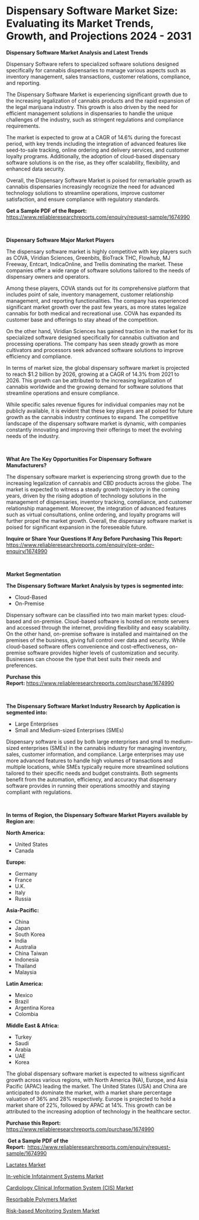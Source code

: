 <p><h1>Dispensary Software Market Size: Evaluating its Market Trends, Growth, and Projections 2024 - 2031</h1></p><p><strong>Dispensary Software Market Analysis and Latest Trends</strong></p>
<p><p>Dispensary Software refers to specialized software solutions designed specifically for cannabis dispensaries to manage various aspects such as inventory management, sales transactions, customer relations, compliance, and reporting.</p><p>The Dispensary Software Market is experiencing significant growth due to the increasing legalization of cannabis products and the rapid expansion of the legal marijuana industry. This growth is also driven by the need for efficient management solutions in dispensaries to handle the unique challenges of the industry, such as stringent regulations and compliance requirements. </p><p>The market is expected to grow at a CAGR of 14.6% during the forecast period, with key trends including the integration of advanced features like seed-to-sale tracking, online ordering and delivery services, and customer loyalty programs. Additionally, the adoption of cloud-based dispensary software solutions is on the rise, as they offer scalability, flexibility, and enhanced data security.</p><p>Overall, the Dispensary Software Market is poised for remarkable growth as cannabis dispensaries increasingly recognize the need for advanced technology solutions to streamline operations, improve customer satisfaction, and ensure compliance with regulatory standards.</p></p>
<p><strong>Get a Sample PDF of the Report:&nbsp;</strong> <a href="https://www.reliableresearchreports.com/enquiry/request-sample/1674990">https://www.reliableresearchreports.com/enquiry/request-sample/1674990</a></p>
<p>&nbsp;</p>
<p><strong>Dispensary Software Major Market Players</strong></p>
<p><p>The dispensary software market is highly competitive with key players such as COVA, Viridian Sciences, Greenbits, BioTrack THC, Flowhub, MJ Freeway, Entcart, IndicaOnline, and Trellis dominating the market. These companies offer a wide range of software solutions tailored to the needs of dispensary owners and operators.</p><p>Among these players, COVA stands out for its comprehensive platform that includes point of sale, inventory management, customer relationship management, and reporting functionalities. The company has experienced significant market growth over the past few years, as more states legalize cannabis for both medical and recreational use. COVA has expanded its customer base and offerings to stay ahead of the competition.</p><p>On the other hand, Viridian Sciences has gained traction in the market for its specialized software designed specifically for cannabis cultivation and processing operations. The company has seen steady growth as more cultivators and processors seek advanced software solutions to improve efficiency and compliance.</p><p>In terms of market size, the global dispensary software market is projected to reach $1.2 billion by 2026, growing at a CAGR of 14.3% from 2021 to 2026. This growth can be attributed to the increasing legalization of cannabis worldwide and the growing demand for software solutions that streamline operations and ensure compliance.</p><p>While specific sales revenue figures for individual companies may not be publicly available, it is evident that these key players are all poised for future growth as the cannabis industry continues to expand. The competitive landscape of the dispensary software market is dynamic, with companies constantly innovating and improving their offerings to meet the evolving needs of the industry.</p></p>
<p>&nbsp;</p>
<p><strong>What Are The Key Opportunities For Dispensary Software Manufacturers?</strong></p>
<p><p>The dispensary software market is experiencing strong growth due to the increasing legalization of cannabis and CBD products across the globe. The market is expected to witness a steady growth trajectory in the coming years, driven by the rising adoption of technology solutions in the management of dispensaries, inventory tracking, compliance, and customer relationship management. Moreover, the integration of advanced features such as virtual consultations, online ordering, and loyalty programs will further propel the market growth. Overall, the dispensary software market is poised for significant expansion in the foreseeable future.</p></p>
<p><strong>Inquire or Share Your Questions If Any Before Purchasing This Report:</strong> <a href="https://www.reliableresearchreports.com/enquiry/pre-order-enquiry/1674990">https://www.reliableresearchreports.com/enquiry/pre-order-enquiry/1674990</a></p>
<p>&nbsp;</p>
<p><strong>Market Segmentation</strong></p>
<p><strong>The Dispensary Software Market Analysis by types is segmented into:</strong></p>
<p><ul><li>Cloud-Based</li><li>On-Premise</li></ul></p>
<p><p>Dispensary software can be classified into two main market types: cloud-based and on-premise. Cloud-based software is hosted on remote servers and accessed through the internet, providing flexibility and easy scalability. On the other hand, on-premise software is installed and maintained on the premises of the business, giving full control over data and security. While cloud-based software offers convenience and cost-effectiveness, on-premise software provides higher levels of customization and security. Businesses can choose the type that best suits their needs and preferences.</p></p>
<p><strong>Purchase this Report:&nbsp;</strong><a href="https://www.reliableresearchreports.com/purchase/1674990">https://www.reliableresearchreports.com/purchase/1674990</a></p>
<p>&nbsp;</p>
<p><strong>The Dispensary Software Market Industry Research by Application is segmented into:</strong></p>
<p><ul><li>Large Enterprises</li><li>Small and Medium-sized Enterprises (SMEs)</li></ul></p>
<p><p>Dispensary software is used by both large enterprises and small to medium-sized enterprises (SMEs) in the cannabis industry for managing inventory, sales, customer information, and compliance. Large enterprises may use more advanced features to handle high volumes of transactions and multiple locations, while SMEs typically require more streamlined solutions tailored to their specific needs and budget constraints. Both segments benefit from the automation, efficiency, and accuracy that dispensary software provides in running their operations smoothly and staying compliant with regulations.</p></p>
<p>&nbsp;</p>
<p><strong>In terms of Region, the Dispensary Software Market Players available by Region are:</strong></p>
<p>
    <p> <strong> North America: </strong>
        <ul>
            <li>United States</li>
            <li>Canada</li>
        </ul>
        </p> 
    <p> <strong> Europe: </strong>
        <ul>
            <li>Germany</li>
            <li>France</li>
            <li>U.K.</li>
            <li>Italy</li>
            <li>Russia</li>
        </ul>
        </p> 
    <p> <strong> Asia-Pacific: </strong>
        <ul>
            <li>China</li>
            <li>Japan</li>
            <li>South Korea</li>
            <li>India</li>
            <li>Australia</li>
            <li>China Taiwan</li>
            <li>Indonesia</li>
            <li>Thailand</li>
            <li>Malaysia</li>
        </ul>
        </p> 
    <p> <strong> Latin America: </strong>
        <ul>
            <li>Mexico</li>
            <li>Brazil</li>
            <li>Argentina Korea</li>
            <li>Colombia</li>
        </ul>
        </p> 
    <p> <strong> Middle East & Africa: </strong>
        <ul>
            <li>Turkey</li>
            <li>Saudi</li>
            <li>Arabia</li>
            <li>UAE</li>
            <li>Korea</li>
        </ul>
    </p>
    </p>
<p><p>The global dispensary software market is expected to witness significant growth across various regions, with North America (NA), Europe, and Asia Pacific (APAC) leading the market. The United States (USA) and China are anticipated to dominate the market, with a market share percentage valuation of 36% and 28% respectively. Europe is projected to hold a market share of 22%, followed by APAC at 14%. This growth can be attributed to the increasing adoption of technology in the healthcare sector.</p></p>
<p><strong>Purchase this Report: </strong><a href="https://www.reliableresearchreports.com/purchase/1674990">https://www.reliableresearchreports.com/purchase/1674990</a></p>
<p>&nbsp;<strong>Get a Sample PDF of the Report:&nbsp;&nbsp;</strong><a href="https://www.reliableresearchreports.com/enquiry/request-sample/1674990">https://www.reliableresearchreports.com/enquiry/request-sample/1674990</a></p>
<p><strong></strong></p>
<p><p><a href="https://github.com/Krish2023na/Market-Research-Report-List-3/blob/main/lactates-market.md">Lactates Market</a></p><p><a href="https://medium.com/@akshatreportprime/in-vehicle-infotainment-systems-market-share-evolution-and-market-growth-trends-2024-2031-5f697342b425">In-vehicle Infotainment Systems Market</a></p><p><a href="https://medium.com/@akshatreportprime/cardiology-clinical-information-system-cis-market-insights-into-market-cagr-market-trends-and-cefe8f515e94">Cardiology Clinical Information System (CIS) Market</a></p><p><a href="https://github.com/bmorecock/Market-Research-Report-List-2/blob/main/resorbable-polymers-market.md">Resorbable Polymers Market</a></p><p><a href="https://medium.com/@avacampbell767/risk-based-monitoring-system-market-size-market-outlook-and-market-forecast-2024-to-2031-396ffb7eb116">Risk-based Monitoring System Market</a></p></p>